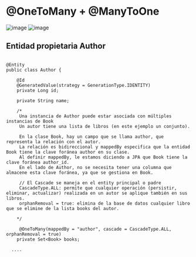 # @OneToMany + @ManyToOne

![image](https://github.com/user-attachments/assets/b2ecf836-0ae3-43ad-9bfd-3748102c72c8) ![image](https://github.com/user-attachments/assets/89481a6a-4d66-4c38-841d-8b95c3fee2f9)


## Entidad propietaria Author

```

@Entity
public class Author {

    @Id
    @GeneratedValue(strategy = GenerationType.IDENTITY)
    private Long id;

    private String name;

    /*
     Una instancia de Author puede estar asociada con múltiples instancias de Book
     Un autor tiene una lista de libros (en este ejemplo un conjunto). 
  
     En la clase Book, hay un campo que se llama author, que representa la relación con el autor.
     La relación es bidireccional y mappedBy especifica que la entidad Book tiene la clave foránea author en su clase.
     Al definir mappedBy, le estamos diciendo a JPA que Book tiene la clave foránea author_id. 
     En el lado de Author, no se necesita tener una columna que almacene esta clave foránea, ya que se gestiona en Book.

     // El Cascade se maneja en el entity principal o padre
     CascadeType.ALL: permite que cualquier operación (persistir, eliminar, actualizar) realizada en un autor se aplique también en sus libros.
     orphanRemoval = true: elimina de la base de datos cualquier libro que se elimine de la lista books del autor.

    */

     @OneToMany(mappedBy = "author", cascade = CascadeType.ALL, orphanRemoval = true)
    private Set<Book> books;

  ....
```
